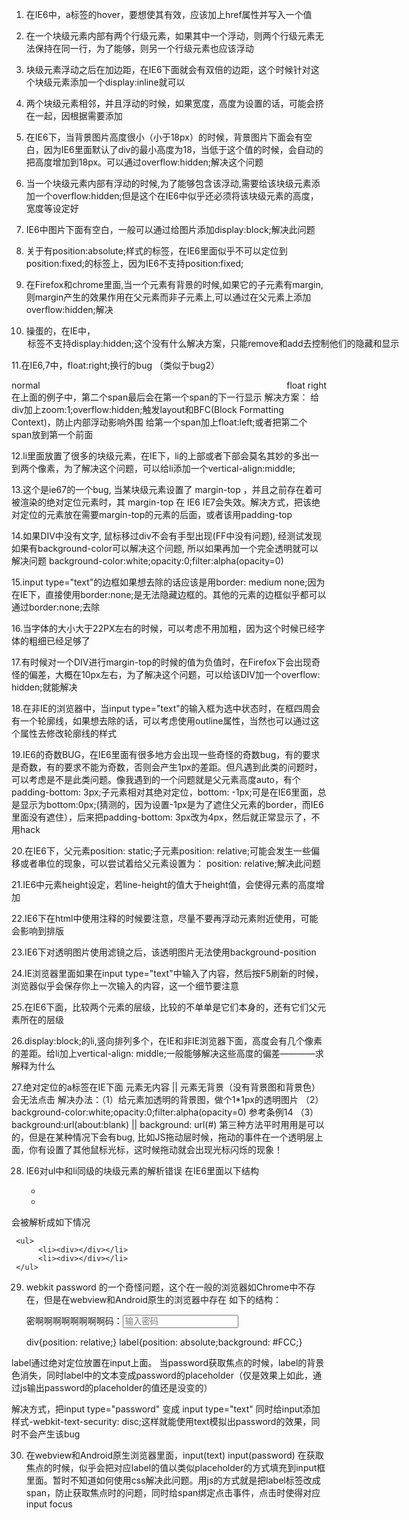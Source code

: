 1. 在IE6中，a标签的hover，要想使其有效，应该加上href属性并写入一个值

2. 在一个块级元素内部有两个行级元素，如果其中一个浮动，则两个行级元素无法保持在同一行，为了能够，则另一个行级元素也应该浮动

3. 块级元素浮动之后在加边距，在IE6下面就会有双倍的边距，这个时候针对这个块级元素添加一个display:inline就可以

4. 两个块级元素相邻，并且浮动的时候，如果宽度，高度为设置的话，可能会挤在一起，因根据需要添加

5. 在IE6下，当背景图片高度很小（小于18px）的时候，背景图片下面会有空白，因为IE6里面默认了div的最小高度为18，当低于这个值的时候，会自动的把高度增加到18px。可以通过overflow:hidden;解决这个问题

6. 当一个块级元素内部有浮动的时候,为了能够包含该浮动,需要给该块级元素添加一个overflow:hidden;但是这个在IE6中似乎还必须将该块级元素的高度，宽度等设定好

7. IE6中图片下面有空白，一般可以通过给图片添加display:block;解决此问题

8. 关于有position:absolute;样式的标签，在IE6里面似乎不可以定位到position:fixed;的标签上，因为IE6不支持position:fixed;

9. 在Firefox和chrome里面,当一个元素有背景的时候,如果它的子元素有margin,则margin产生的效果作用在父元素而非子元素上,可以通过在父元素上添加overflow:hidden;解决

10. 操蛋的，在IE中，<option>标签不支持display:hidden;这个没有什么解决方案，只能remove和add去控制他们的隐藏和显示

11.在IE6,7中，float:right;换行的bug （类似于bug2）
     <div>
          <span>normal</span>
          <span style="float:right">float right</span>
     </div>
在上面的例子中，第二个span最后会在第一个span的下一行显示
解决方案：
给div加上zoom:1;overflow:hidden;触发layout和BFC(Block Formatting Context)，防止内部浮动影响外围
给第一个span加上float:left;或者把第二个span放到第一个前面

12.li里面放置了很多的块级元素，在IE下，li的上部或者下部会莫名其妙的多出一到两个像素，为了解决这个问题，可以给li添加一个vertical-align:middle;

13.这个是ie67的一个bug, 当某块级元素设置了 margin-top ，并且之前存在着可被渲染的绝对定位元素时，其 margin-top 在 IE6 IE7会失效。解决方式，把该绝对定位的元素放在需要margin-top的元素的后面，或者该用padding-top

14.如果DIV中没有文字, 鼠标移过div不会有手型出现(FF中没有问题), 经测试发现如果有background-color可以解决这个问题, 所以如果再加一个完全透明就可以解决问题 background-color:white;opacity:0;filter:alpha(opacity=0)

15.input type="text"的边框如果想去除的话应该是用border: medium none;因为在IE下，直接使用border:none;是无法隐藏边框的。其他的元素的边框似乎都可以通过border:none;去除

16.当字体的大小大于22PX左右的时候，可以考虑不用加粗，因为这个时候已经字体的粗细已经足够了

17.有时候对一个DIV进行margin-top的时候的值为负值时，在Firefox下会出现奇怪的偏差，大概在10px左右，为了解决这个问题，可以给该DIV加一个overflow: hidden;就能解决

18.在非IE的浏览器中，当input type="text"的输入框为选中状态时，在框四周会有一个轮廓线，如果想去除的话，可以考虑使用outline属性，当然也可以通过这个属性去修改轮廓线的样式

19.IE6的奇数BUG，在IE6里面有很多地方会出现一些奇怪的奇数bug，有的要求是奇数，有的要求不能为奇数，否则会产生1px的差距。但凡遇到此类的问题时，可以考虑是不是此类问题。像我遇到的一个问题就是父元素高度auto，有个padding-bottom: 3px;子元素相对其绝对定位，bottom: -1px;可是在IE6里面，总是显示为bottom:0px;(猜测的，因为设置-1px是为了遮住父元素的border，而IE6里面没有遮住），后来把padding-bottom: 3px改为4px，然后就正常显示了，不用hack

20.在IE6下，父元素position: static;子元素position: relative;可能会发生一些偏移或者串位的现象，可以尝试着给父元素设置为： position: relative;解决此问题

21.IE6中元素height设定，若line-height的值大于height值，会使得元素的高度增加

22.IE6下在html中使用注释的时候要注意，尽量不要再浮动元素附近使用，可能会影响到排版

23.IE6下对透明图片使用滤镜之后，该透明图片无法使用background-position

24.IE浏览器里面如果在input type="text"中输入了内容，然后按F5刷新的时候，浏览器似乎会保存你上一次输入的内容，这一个细节要注意

25.在IE6下面，比较两个元素的层级，比较的不单单是它们本身的，还有它们父元素所在的层级

26.display:block;的li,竖向排列多个，在IE和非IE浏览器下面，高度会有几个像素的差距。给li加上vertical-align: middle;一般能够解决这些高度的偏差————求解释为什么

27.绝对定位的a标签在IE下面   元素无内容 || 元素无背景（没有背景图和背景色）    会无法点击
解决办法：（1）给元素加透明的背景图，做个1*1px的透明图片 （2） background-color:white;opacity:0;filter:alpha(opacity=0) 参考条例14
（3）background:url(about:blank) || background: url(#) 
第三种方法平时用用是可以的，但是在某种情况下会有bug, 比如JS拖动层时候，拖动的事件在一个透明层上面，你有设置了其他鼠标光标，这时候拖动就会出现光标闪烁的现象！

28. IE6对ul中和li同级的块级元素的解析错误
在IE6里面以下结构

     <ul>
          <li></li>
          <div></div>
          <li></li>
          <div></div>
     </ul>
     
会被解析成如下情况

     <ul>
          <li><div></div></li>
          <li><div></div></li>
     </ul>


29. webkit password 的一个奇怪问题，这个在一般的浏览器如Chrome中不存在，但是在webview和Android原生的浏览器中存在
如下的结构：

     <div class="fm-input J-text-input"><label for="J-fmPwd">密啊啊啊啊啊啊啊啊码：</label><input type="password" placeholder="输入密码" id="J-fmPwd" name="password"></div>

     div{position: relative;}
     label{position: absolute;background: #FCC;}

label通过绝对定位放置在input上面。
当password获取焦点的时候，label的背景色消失，同时label中的文本变成password的placeholder（仅是效果上如此，通过js输出password的placeholder的值还是没变的）

解决方式，把input type="password" 变成 input type="text" 同时给input添加样式-webkit-text-security: disc;这样就能使用text模拟出password的效果，同时不会产生该bug

30. 在webview和Android原生浏览器里面，input(text) input(password) 在获取焦点的时候，似乎会把对应label的值以类似placeholder的方式填充到input框里面。暂时不知道如何使用css解决此问题。用js的方式就是把label标签改成span，防止获取焦点时的问题，同时给span绑定点击事件，点击时使得对应input focus
